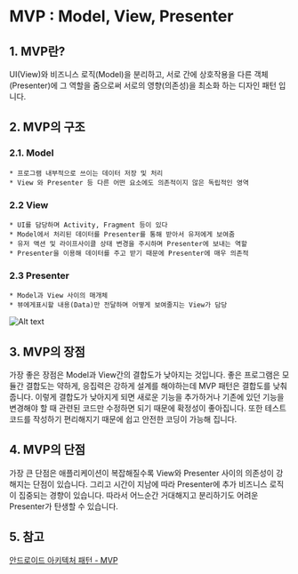 # MVP : Model, View, Presenter



## 1. MVP란?
UI(View)와 비즈니스 로직(Model)을 분리하고, 서로 간에 상호작용을 다른 객체(Presenter)에 그 역할을 줌으로써 서로의 영향(의존성)을 최소화 하는 디자인 패턴 입니다.
## 2. MVP의 구조

### 2.1. Model

	* 프로그램 내부적으로 쓰이는 데이터 저장 및 처리
	* View 와 Presenter 등 다른 어떤 요소에도 의존적이지 않은 독립적인 영역

### 2.2 View

	* UI를 담당하며 Activity, Fragment 등이 있다
	* Model에서 처리된 데이터를 Presenter를 통해 받아서 유저에게 보여줌
	* 유저 액션 및 라이프사이클 상태 변경을 주시하며 Presenter에 보내는 역할
	* Presenter을 이용해 데이터를 주고 받기 때문에 Presenter에 매우 의존적

### 2.3 Presenter

	* Model과 View 사이의 매개체
	* 뷰에게표시할 내용(Data)만 전달하며 어떻게 보여줄지는 View가 담당

![Alt text](https://media.vlpt.us/images/jojo_devstory/post/41896f61-0b9a-42a5-9534-06985e5452d4/%EC%8A%A4%ED%81%AC%EB%A6%B0%EC%83%B7%202020-03-10%20%EC%98%A4%ED%9B%84%202.38.41.png )

## 3. MVP의 장점
가장 좋은 장점은 Model과 View간의 결합도가 낮아지는 것입니다.
좋은 프로그램은 모듈간 결합도는 약하게, 응집력은 강하게 설계를 해야하는데 MVP 패턴은 결합도를 낮춰줍니다. 이렇게 결합도가 낮아지게 되면 새로운 기능을 추가하거나 기존에 있던 기능을 변경해야 할 때 관련된 코드만 수정하면 되기 때문에 확정성이 좋아집니다. 또한 테스트 코드를 작성하기 편리해지기 때문에 쉽고 안전한 코딩이 가능해 집니다.

## 4. MVP의 단점
가장 큰 단점은 애플리케이션이 복잡해질수록 View와 Presenter 사이의 의존성이 강해지는 단점이 있습니다. 그리고 시간이 지남에 따라 Presenter에 추가 비즈니스 로직이 집중되는 경향이 있습니다. 따라서 어느순간 거대해지고 분리하기도 어려운 Presenter가 탄생할 수 있습니다.

## 5. 참고

[안드로이드 아키텍처 패턴 - MVP]([https://velog.io/@jojo_devstory/%EC%95%88%EB%93%9C%EB%A1%9C%EC%9D%B4%EB%93%9C-%EC%95%84%ED%82%A4%ED%85%8D%EC%B2%98-%ED%8C%A8%ED%84%B4-MVP%EA%B0%80-%EB%AD%98%EA%B9%8C](https://velog.io/@jojo_devstory/안드로이드-아키텍처-패턴-MVP가-뭘까))

